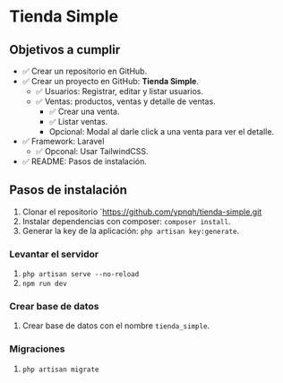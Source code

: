# Tienda Simple
## Objetivos a cumplir
- ✅ Crear un repositorio en GitHub.
- ✅ Crear un proyecto en GitHub: **Tienda Simple**.
  - ✅ Usuarios: Registrar, editar y listar usuarios.
  - ✅ Ventas: productos, ventas y detalle de ventas.
    - ✅ Crear una venta.
    - ✅ Listar ventas.
    -  Opcional: Modal al darle click a una venta para ver el detalle.
- ✅ Framework: Laravel
  - ✅ Opconal: Usar TailwindCSS.
- ✅ README: Pasos de instalación.


## Pasos de instalación
1. Clonar el repositorio `https://github.com/ypnqh/tienda-simple.git
2. Instalar dependencias con composer: `composer install`.
4. Generar la key de la aplicación: `php artisan key:generate`.
### Levantar el servidor
1. `php artisan serve --no-reload`
2. `npm run dev`
### Crear base de datos
1. Crear base de datos con el nombre `tienda_simple`.
### Migraciones
1. `php artisan migrate`